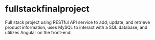 # fullstackfinalproject
Full stack project using RESTful API service to add, update, and retrieve product information, uses MySQL to interact with a SQL database, and utilizes Angular on the front-end. 
